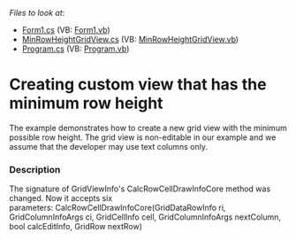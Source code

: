 <!-- default file list -->
*Files to look at*:

* [Form1.cs](./CS/XtraGridMinRowHeight/Form1.cs) (VB: [Form1.vb](./VB/XtraGridMinRowHeight/Form1.vb))
* [MinRowHeightGridView.cs](./CS/XtraGridMinRowHeight/MinRowHeightGridView.cs) (VB: [MinRowHeightGridView.vb](./VB/XtraGridMinRowHeight/MinRowHeightGridView.vb))
* [Program.cs](./CS/XtraGridMinRowHeight/Program.cs) (VB: [Program.vb](./VB/XtraGridMinRowHeight/Program.vb))
<!-- default file list end -->
# Creating custom view that has the minimum row height


<p>The example demonstrates how to create a new grid view with the minimum possible row height. The grid view is non-editable in our example and we assume that the developer may use text columns only.</p>


<h3>Description</h3>

The signature of GridViewInfo's&nbsp;CalcRowCellDrawInfoCore method was changed. Now it accepts six parameters:&nbsp;CalcRowCellDrawInfoCore(GridDataRowInfo ri, GridColumnInfoArgs ci, GridCellInfo cell, GridColumnInfoArgs nextColumn, bool calcEditInfo, GridRow nextRow)

<br/>


